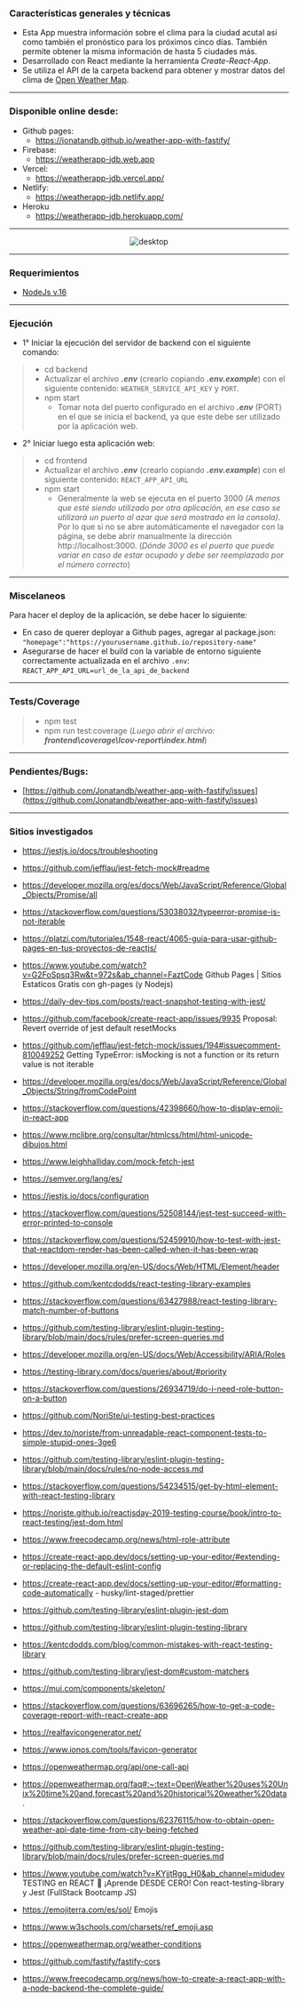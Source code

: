 ### Características generales y técnicas

- Esta App muestra información sobre el clima para la ciudad acutal así como también el pronóstico para los próximos cinco días. También permite obtener la misma información de hasta 5 ciudades más.
- Desarrollado con React mediante la herramienta _Create-React-App_.
- Se utiliza el API de la carpeta backend para obtener y mostrar datos del clima de [Open Weather Map](https://openweathermap.org/).

---

### Disponible online desde:

- Github pages:
  - https://jonatandb.github.io/weather-app-with-fastify/
- Firebase:
  - https://weatherapp-jdb.web.app
- Vercel:
  - https://weatherapp-jdb.vercel.app/
- Netlify:
  - https://weatherapp-jdb.netlify.app/
- Heroku
  - https://weatherapp-jdb.herokuapp.com/

---

<center>

![desktop](/frontend/WeatherApp_Screenshot_v5.gif)

</center>

---

### Requerimientos

- [NodeJs v.16](https://nodejs.org/es/)

---

### Ejecución

- 1° Iniciar la ejecución del servidor de backend con el siguiente comando:

> - cd backend
> - Actualizar el archivo **_.env_** (crearlo copiando **_.env.example_**) con el siguiente contenido: `WEATHER_SERVICE_API_KEY` y `PORT`.
> - npm start
>   - Tomar nota del puerto configurado en el archivo **_.env_** (PORT) en el que se inicia el backend, ya que este debe ser utilizado por la aplicación web.

- 2° Iniciar luego esta aplicación web:

> - cd frontend
> - Actualizar el archivo **_.env_** (crearlo copiando **_.env.example_**) con el siguiente contenido: `REACT_APP_API_URL`
> - npm start
>   - Generalmente la web se ejecuta en el puerto 3000 _(A menos que esté siendo utilizado por otra aplicación, en ese caso se utilizará un puerto al azar que será mostrado en la consola)_. Por lo que si no se abre automáticamente el navegador con la página, se debe abrir manualmente la dirección http://localhost:3000. (_Dónde 3000 es el puerto que puede variar en caso de estar ocupado y debe ser reemplazado por el número correcto_)

---

### Miscelaneos

Para hacer el deploy de la aplicación, se debe hacer lo siguiente:

- En caso de querer deployar a Github pages, agregar al package.json: `"homepage":"https://yourusername.github.io/repository-name"`
- Asegurarse de hacer el build con la variable de entorno siguiente correctamente actualizada en el archivo `.env`: `REACT_APP_API_URL=url_de_la_api_de_backend`

---

### Tests/Coverage

> - npm test
> - npm run test:coverage (_Luego abrir el archivo: **frontend\coverage\lcov-report\index.html**_)

---

### Pendientes/Bugs:

- [https://github.com/Jonatandb/weather-app-with-fastify/issues](https://github.com/Jonatandb/weather-app-with-fastify/issues)

---

### Sitios investigados

- https://jestjs.io/docs/troubleshooting
- https://github.com/jefflau/jest-fetch-mock#readme
- https://developer.mozilla.org/es/docs/Web/JavaScript/Reference/Global_Objects/Promise/all
- https://stackoverflow.com/questions/53038032/typeerror-promise-is-not-iterable
- https://platzi.com/tutoriales/1548-react/4065-guia-para-usar-github-pages-en-tus-proyectos-de-reactjs/
- https://www.youtube.com/watch?v=G2FoSpsq3Rw&t=972s&ab_channel=FaztCode Github Pages | Sitios Estaticos Gratis con gh-pages (y Nodejs)

- https://daily-dev-tips.com/posts/react-snapshot-testing-with-jest/
- https://github.com/facebook/create-react-app/issues/9935 Proposal: Revert override of jest default resetMocks
- https://github.com/jefflau/jest-fetch-mock/issues/194#issuecomment-810049252 Getting TypeError: isMocking is not a function or its return value is not iterable
- https://developer.mozilla.org/es/docs/Web/JavaScript/Reference/Global_Objects/String/fromCodePoint
- https://stackoverflow.com/questions/42398660/how-to-display-emoji-in-react-app
- https://www.mclibre.org/consultar/htmlcss/html/html-unicode-dibujos.html
- https://www.leighhalliday.com/mock-fetch-jest
- https://semver.org/lang/es/
- https://jestjs.io/docs/configuration
- https://stackoverflow.com/questions/52508144/jest-test-succeed-with-error-printed-to-console
- https://stackoverflow.com/questions/52459910/how-to-test-with-jest-that-reactdom-render-has-been-called-when-it-has-been-wrap
- https://developer.mozilla.org/en-US/docs/Web/HTML/Element/header
- https://github.com/kentcdodds/react-testing-library-examples
- https://stackoverflow.com/questions/63427988/react-testing-library-match-number-of-buttons
- https://github.com/testing-library/eslint-plugin-testing-library/blob/main/docs/rules/prefer-screen-queries.md
- https://developer.mozilla.org/en-US/docs/Web/Accessibility/ARIA/Roles
- https://testing-library.com/docs/queries/about/#priority
- https://stackoverflow.com/questions/26934719/do-i-need-role-button-on-a-button
- https://github.com/NoriSte/ui-testing-best-practices
- https://dev.to/noriste/from-unreadable-react-component-tests-to-simple-stupid-ones-3ge6
- https://github.com/testing-library/eslint-plugin-testing-library/blob/main/docs/rules/no-node-access.md
- https://stackoverflow.com/questions/54234515/get-by-html-element-with-react-testing-library
- https://noriste.github.io/reactjsday-2019-testing-course/book/intro-to-react-testing/jest-dom.html
- https://www.freecodecamp.org/news/html-role-attribute
- https://create-react-app.dev/docs/setting-up-your-editor/#extending-or-replacing-the-default-eslint-config
- https://create-react-app.dev/docs/setting-up-your-editor/#formatting-code-automatically - husky/lint-staged/prettier
- https://github.com/testing-library/eslint-plugin-jest-dom
- https://github.com/testing-library/eslint-plugin-testing-library
- https://kentcdodds.com/blog/common-mistakes-with-react-testing-library
- https://github.com/testing-library/jest-dom#custom-matchers
- https://mui.com/components/skeleton/
- https://stackoverflow.com/questions/63696265/how-to-get-a-code-coverage-report-with-react-create-app
- https://realfavicongenerator.net/
- https://www.ionos.com/tools/favicon-generator
- https://openweathermap.org/api/one-call-api
- https://openweathermap.org/faq#:~:text=OpenWeather%20uses%20Unix%20time%20and,forecast%20and%20historical%20weather%20data.
- https://stackoverflow.com/questions/62376115/how-to-obtain-open-weather-api-date-time-from-city-being-fetched
- https://github.com/testing-library/eslint-plugin-testing-library/blob/main/docs/rules/prefer-screen-queries.md
- https://www.youtube.com/watch?v=KYjjtRgg_H0&ab_channel=midudev TESTING en REACT 🧪 ¡Aprende DESDE CERO! Con react-testing-library y Jest (FullStack Bootcamp JS)
- https://emojiterra.com/es/sol/ Emojis
- https://www.w3schools.com/charsets/ref_emoji.asp
- https://openweathermap.org/weather-conditions
- https://github.com/fastify/fastify-cors
- https://www.freecodecamp.org/news/how-to-create-a-react-app-with-a-node-backend-the-complete-guide/
